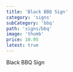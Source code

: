 ```yaml
---
title: 'Black BBQ Sign'
category: 'signs'
subCategory: 'bbq'
path: 'signs/bbq'
image: 'thumb'
price: 10.95
latest: true
---
```


Black BBQ Sign
